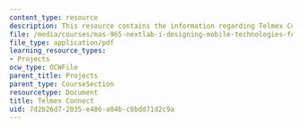 ```yaml
---
content_type: resource
description: This resource contains the information regarding Telmex Connect.
file: /media/courses/mas-965-nextlab-i-designing-mobile-technologies-for-the-next-billion-users-fall-2008/7d2b26d72035e486a04bc8bdd71d2c9a_MITMAS_965F08_fellows_m1.pdf
file_type: application/pdf
learning_resource_types:
- Projects
ocw_type: OCWFile
parent_title: Projects
parent_type: CourseSection
resourcetype: Document
title: Telmex Connect
uid: 7d2b26d7-2035-e486-a04b-c8bdd71d2c9a
---
```

